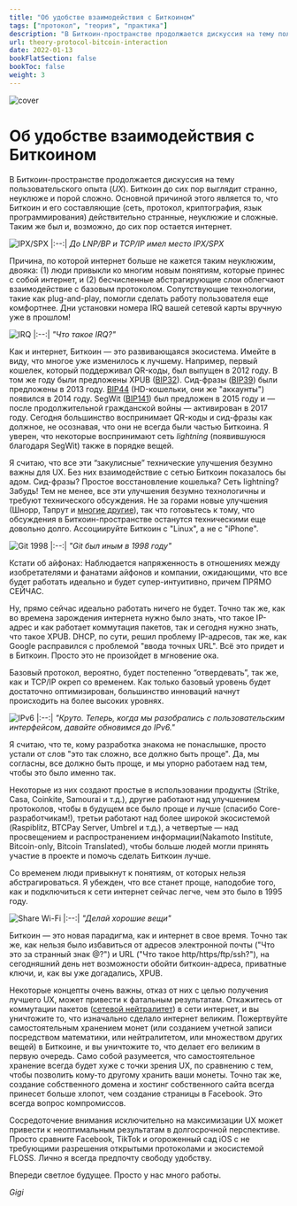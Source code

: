 ```yaml
---
title: "Об удобстве взаимодействия с Биткоином"
tags: ["протокол", "теория", "практика"]
description: "В Биткоин-пространстве продолжается дискуссия на тему пользовательского опыта (UX). Биткоин до сих пор выглядит странно, неуклюже и порой сложно. Таким же был и, возможно, до сих пор остается интернет"
url: theory-protocol-bitcoin-interaction
date: 2022-01-13
bookFlatSection: false
bookToc: false
weight: 3
---
```


![cover](/img/216.png)

# Об удобстве взаимодействия с Биткоином

В Биткоин-пространстве продолжается дискуссия на тему пользовательского опыта (_UX_). Биткоин до сих пор выглядит странно, неуклюже и порой сложно. Основной причиной этого является то, что Биткоин и его составляющие (сеть, протокол, криптография, язык программирования) действительно странные, неуклюжие и сложные. Таким же был и, возможно, до сих пор остается интернет.

![IPX/SPX](/img/216.png)
|:--:|
_До LNP/BP и TCP/IP имел место IPX/SPX_

Причина, по которой интернет больше не кажется таким неуклюжим, двояка: (1) люди привыкли ко многим новым понятиям, которые принес с собой интернет, и (2) бесчисленные абстрагирующие слои облегчают взаимодействие с базовым протоколом. Сопутствующие технологии, такие как plug-and-play, помогли сделать работу пользователя еще комфортнее. Дни установки номера IRQ вашей сетевой карты вручную уже в прошлом!

![IRQ](/img/217.png)
|:--:|
_"Что такое IRQ?"_

Как и интернет, Биткоин — это развивающаяся экосистема. Имейте в виду, что многое уже изменилось к лучшему. Например, первый кошелек, который поддерживал QR-коды, был выпущен в 2012 году. В том же году были предложены XPUB ([BIP32](https://github.com/bitcoin/bips/blob/master/bip-0032.mediawiki?ref=21ideas.org)). Сид-фразы ([BIP39](https://github.com/bitcoin/bips/blob/master/bip-0039.mediawiki?ref=21ideas.org)) были предложены в 2013 году. [BIP44](https://github.com/bitcoin/bips/blob/master/bip-0044.mediawiki?ref=21ideas.org) (HD-кошельки, они же "аккаунты") появился в 2014 году. SegWit ([BIP141](https://github.com/bitcoin/bips/blob/master/bip-0141.mediawiki?ref=21ideas.org)) был предложен в 2015 году и — после продолжительной гражданской войны — активирован в 2017 году. Сегодня большинство воспринимает QR-коды и сид-фразы как должное, не осознавая, что они не всегда были частью Биткоина. Я уверен, что некоторые воспринимают сеть _lightning_ (появившуюся благодаря SegWit) также в порядке вещей.

Я считаю, что все эти “закулисные” технические улучшения безумно важны для UX. Без них взаимодействие с сетью Биткоин показалось бы адом. Сид-фразы? Простое восстановление кошелька? Сеть lightning? Забудь! Тем не менее, все эти улучшения безумно технологичны и требуют технического обсуждения. Не за горами новые улучшения (Шнорр, Тапрут и [многие другие](https://bitcoinmagazine.com/articles/2020-and-beyond-bitcoins-potential-protocol-upgrades?ref=21ideas.org)), так что готовьтесь к тому, что обсуждения в Биткоин-пространстве останутся техническими еще довольно долго. Ассоциируйте Биткоин с "Linux", а не с "iPhone".

![Git 1998](/img/218.png)
|:--:|
_"Git был иным в 1998 году"_

Кстати об айфонах: Наблюдается напряженность в отношениях между изобретателями и фанатами айфонов и компании, ожидающими, что все будет работать идеально и будет супер-интуитивно, причем ПРЯМО СЕЙЧАС.

Ну, прямо сейчас идеально работать ничего не будет. Точно так же, как во времена зарождения интернета нужно было знать, что такое IP-адрес и как работает коммутация пакетов, так и сегодня нужно знать, что такое XPUB. DHCP, по сути, решил проблему IP-адресов, так же, как Google расправился с проблемой "ввода точных URL". Всё это придет и в Биткоин. Просто это не произойдет в мгновение ока.

Базовый протокол, вероятно, будет постепенно “отвердевать”, так же, как и TCP/IP окреп со временем. Как только базовый уровень будет достаточно оптимизирован, большинство инноваций начнут происходить на более высоких уровнях.

![IPv6](/img/219.png)
|:--:|
_"Круто. Теперь, когда мы разобрались с пользовательским интерфейсом, давайте обновимся до IPv6."_

Я считаю, что те, кому разработка знакома не понаслышке, просто устали от слов "это так сложно, все должно быть проще". Да, мы согласны, все должно быть проще, и мы упорно работаем над тем, чтобы это было именно так.

Некоторые из них создают простые в использовании продукты (Strike, Casa, Coinkite, Samourai и т.д.), другие работают над улучшением протоколов, чтобы в будущем все было проще и лучше (спасибо Core-разработчикам!), третьи работают над более широкой экосистемой (Raspiblitz, BTCPay Server, Umbrel и т.д.), а четвертые — над просвещением и распространением информации(Nakamoto Institute, Bitcoin-only, Bitcoin Translated), чтобы больше людей могли принять участие в проекте и помочь сделать Биткоин лучше.

Со временем люди привыкнут к понятиям, от которых нельзя абстрагироваться. Я убежден, что все станет проще, наподобие того, как и подключиться к сети интернет сейчас легче, чем это было в 1995 году.

![Share Wi-Fi](/img/220.png)
|:--:|
_"Делай хорошие вещи"_

Биткоин — это новая парадигма, как и интернет в свое время. Точно так же, как нельзя было избавиться от адресов электронной почты ("Что это за странный знак @?") и URL ("Что такое http/https/ftp/ssh?"), на сегодняшний день нет возможности обойти биткоин-адреса, приватные ключи, и, как вы уже догадались, XPUB.

Некоторые концепты очень важны, отказ от них с целью получения лучшего UX, может привести к фатальным результатам. Откажитесь от коммутации пакетов ([сетевой нейтралитет](https://www.battleforthenet.com/?ref=21ideas.org)) в сети интернет, и вы уничтожите то, что изначально сделало интернет великим. Пожертвуйте самостоятельным хранением монет (или созданием учетной записи посредством математики, или нейтралитетом, или множеством других вещей) в Биткоине, и вы уничтожите то, что делает его великим в первую очередь. Само собой разумеется, что самостоятельное хранение всегда будет хуже с точки зрения UX, по сравнению с тем, чтобы позволить кому-то другому хранить ваши монеты. Точно так же, создание собственного домена и хостинг собственного сайта всегда принесет больше хлопот, чем создание страницы в Facebook. Это всегда вопрос компромиссов.

Сосредоточение внимания исключительно на максимизации UX может привести к неоптимальным результатам в долгосрочной перспективе. Просто сравните Facebook, TikTok и огороженный сад iOS с не требующими разрешения открытыми протоколами и экосистемой FLOSS. Лично я всегда предпочту свободу удобству.

Впереди светлое будущее. Просто у нас много работы.

_Gigi_
